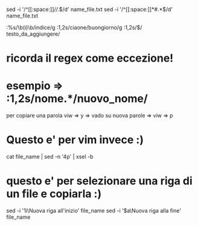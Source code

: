 sed -i '/^[[:space:]]*\/\/.*$/d' name_file.txt
sed -i '/^[[:space:]]*#.*$/d' name_file.txt

:%s/\b\(i\)\b/indice/g
:1,2s/ciaone/buongiorno/g
:1,2s/$/ testo_da_aggiungere/
# ricorda il regex come eccezione!
# esempio => :1,2s/nome.*/nuovo_nome/

per copiare una parola viw => y => vado su nuova parole => viw => p
# Questo e' per vim invece :)

cat file_name | sed -n '4p' | xsel -b
# questo e' per selezionare una riga di un file e copiarla :)

sed -i '1i\Nuova riga all'inizio' file_name
sed -i '$a\Nuova riga alla fine' file_name


